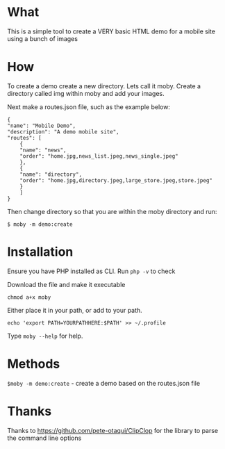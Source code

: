 What
===

This is a simple tool to create a VERY basic HTML demo for a mobile site using a bunch of images

How
===

To create a demo create a new directory. Lets call it moby. Create a directory called img within moby and add your images. 

Next make a routes.json file, such as the example below:

```
{
"name": "Mobile Demo",
"description": "A demo mobile site",
"routes": [
	{
	"name": "news",
	"order": "home.jpg,news_list.jpeg,news_single.jpeg"
	},
	{
	"name": "directory",
	"order": "home.jpg,directory.jpeg,large_store.jpeg,store.jpeg"
	}
	]
}
```

Then change directory so that you are within the moby directory and run:

`$ moby -m demo:create`


Installation
=======

Ensure you have PHP installed as CLI. Run `php -v` to check

Download the file and make it executable

`chmod a+x moby`

Either place it in your path, or add to your path.

`echo 'export PATH=YOURPATHHERE:$PATH' >> ~/.profile`

Type `moby --help` for help.

Methods
=====

`$moby -m demo:create` - create a demo based on the routes.json file


Thanks
=====

Thanks to https://github.com/pete-otaqui/ClipClop for the library to parse the command line options
